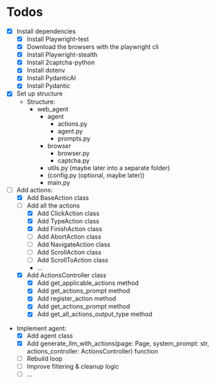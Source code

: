 # Todos

- [x] Install dependencies
  - [x] Install Playwright-test
  - [x] Download the browsers with the playwright cli
  - [x] Install Playwright-stealth
  - [x] Install 2captcha-python
  - [x] Install dotenv
  - [x] Install PydanticAI
  - [x] Install Pydantic
- [x] Set up structure
  - Structure:
    - web_agent
      - agent
        - actions.py
        - agent.py
        - prompts.py
      - browser
        - browser.py
        - captcha.py
      - utils.py (maybe later into a separate folder)
      - (config.py (optional, maybe later))
      - main.py
- [ ] Add actions:
  - [x] Add BaseAction class
  - [ ] Add all the actions
    - [x] Add ClickAction class
    - [x] Add TypeAction class
    - [x] Add FinishAction class
    - [ ] Add AbortAction class
    - [ ] Add NavigateAction class
    - [ ] Add ScrollAction class
    - [ ] Add ScrollToAction class
    - ...
  - [x] Add ActionsController class
    - [x] Add get_applicable_actions method
    - [x] Add get_actions_prompt method
    - [x] Add register_action method
    - [x] Add get_actions_prompt method
    - [x] Add get_all_actions_output_type method
- Implement agent:
  - [x] Add agent class
  - [x] Add generate_llm_with_actions(page: Page, system_prompt: str, actions_controller: ActionsController) function
  - [ ] Rebuild loop
  - [ ] Improve filtering & cleanup logic
  - [ ] ...

